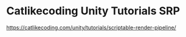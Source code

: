 # Catlikecoding Unity Tutorials SRP
https://catlikecoding.com/unity/tutorials/scriptable-render-pipeline/
